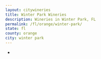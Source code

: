 ```yaml
---
layout: citywineries
title: Winter Park Wineries
description: Wineries in Winter Park, FL
permalink: /fl/orange/winter-park/
state: fl
county: orange
city: winter park
---
```

-
